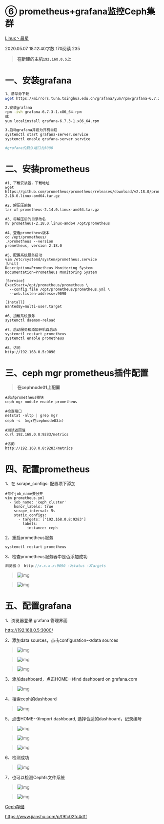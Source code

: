 # ⑥ prometheus+grafana监控Ceph集群

[Linux丶晨星](https://www.jianshu.com/u/4110dc13fdb2)

2020.05.07 18:12:40字数 170阅读 235

> **在新建的主机`192.168.0.5`上**

# 一、安装grafana

```bash
1、清华源下载
wget https://mirrors.tuna.tsinghua.edu.cn/grafana/yum/rpm/grafana-6.7.3-1.x86_64.rpm
 
2.安装grafana
rpm -ivh grafana-6.7.3-1.x86_64.rpm
或
yum localinstall grafana-6.7.3-1.x86_64.rpm

3.启动grafana并设为开机自启
systemctl start grafana-server.service 
systemctl enable grafana-server.service

#grafana的默认端口为3000
```

# 二、安装prometheus

```shell
#1、下载安装包，下载地址
wget https://github.com/prometheus/prometheus/releases/download/v2.18.0/prometheus-2.18.0.linux-amd64.tar.gz

#2、解压压缩包
tar xf prometheus-2.14.0.linux-amd64.tar.gz

#3、将解压后的目录改名
mv prometheus-2.18.0.linux-amd64 /opt/prometheus

#4、查看prometheus版本
cd /opt/prometheus/
./prometheus --version
prometheus, version 2.18.0

#5、配置系统服务启动
vim /etc/systemd/system/prometheus.service
[Unit]
Description=Prometheus Monitoring System
Documentation=Prometheus Monitoring System

[Service]
ExecStart=/opt/prometheus/prometheus \
  --config.file /opt/prometheus/prometheus.yml \
  --web.listen-address=:9090

[Install]
WantedBy=multi-user.target

#6、加载系统服务
systemctl daemon-reload

#7、启动服务和添加开机自启动
systemctl restart prometheus
systemctl enable prometheus

#8、访问
http://192.168.0.5:9090
```

# 三、ceph mgr prometheus插件配置

> **在cephnode01上配置**

```shell
#启动prometheus模块
ceph mgr module enable prometheus

#检查端口
netstat -nltp | grep mgr 
ceph -s （mgr在cephnode03上）

#测试返回值
curl 192.168.0.8:9283/metrics  

#访问
http://192.168.0.8:9283/metrics
```

# 四、配置prometheus

1、在 scrape_configs: 配置项下添加

```shell
#每个job_name要分开
vim prometheus.yml
  - job_name: 'ceph_cluster'
    honor_labels: true
    scrape_interval: 5s
    static_configs:
      - targets: ['192.168.0.8:9283']
        labels:
          instance: ceph
```

2、重启prometheus服务

```undefined
systemctl restart prometheus
```

3、检查prometheus服务器中是否添加成功

```cpp
浏览器-》 http://x.x.x.x:9090 -》status -》Targets
```

> ![img](https://upload-images.jianshu.io/upload_images/16952149-adb32d5b0f749cb6.png?imageMogr2/auto-orient/strip|imageView2/2/w/1200/format/webp)

> ![img](https://upload-images.jianshu.io/upload_images/16952149-e6adf942b772d25b.png?imageMogr2/auto-orient/strip|imageView2/2/w/1067/format/webp)

# 五、配置grafana

1、浏览器登录 grafana 管理界面

http://192.168.0.5:3000/

2、添加data sources，点击configuration--》data sources

> ![img](https://upload-images.jianshu.io/upload_images/16952149-2c45addfb6c02454.png?imageMogr2/auto-orient/strip|imageView2/2/w/1200/format/webp)

> ![img](https://upload-images.jianshu.io/upload_images/16952149-32a776f694a0774c.png?imageMogr2/auto-orient/strip|imageView2/2/w/1200/format/webp)

> ![img](https://upload-images.jianshu.io/upload_images/16952149-10d725b14077b415.png?imageMogr2/auto-orient/strip|imageView2/2/w/798/format/webp)

3、添加dashboard，点击HOME--》find dashboard on grafana.com

> ![img](https://upload-images.jianshu.io/upload_images/16952149-1f32ff84742f6090.png?imageMogr2/auto-orient/strip|imageView2/2/w/1200/format/webp)

4、搜索ceph的dashboard

> ![img](https://upload-images.jianshu.io/upload_images/16952149-529ca1c83e530afc.png?imageMogr2/auto-orient/strip|imageView2/2/w/1200/format/webp)

5、点击HOME--》Import dashboard, 选择合适的dashboard，记录编号

> ![img](https://upload-images.jianshu.io/upload_images/16952149-13f4aeaccd7707e2.png?imageMogr2/auto-orient/strip|imageView2/2/w/1200/format/webp)

> ![img](https://upload-images.jianshu.io/upload_images/16952149-0ef45b3459515975.png?imageMogr2/auto-orient/strip|imageView2/2/w/1196/format/webp)

> ![img](https://upload-images.jianshu.io/upload_images/16952149-a66df69c28c25dca.png?imageMogr2/auto-orient/strip|imageView2/2/w/1200/format/webp)

6、检测成功

> ![img](https://upload-images.jianshu.io/upload_images/16952149-631147a05c904b20.png?imageMogr2/auto-orient/strip|imageView2/2/w/1200/format/webp)

7、也可以检测Cephfs文件系统

> ![img](https://upload-images.jianshu.io/upload_images/16952149-553442c228b32712.png?imageMogr2/auto-orient/strip|imageView2/2/w/1200/format/webp)

> ![img](https://upload-images.jianshu.io/upload_images/16952149-369c0dc03156a566.png?imageMogr2/auto-orient/strip|imageView2/2/w/1200/format/webp)



[Ceph存储](https://www.jianshu.com/nb/45649297)



https://www.jianshu.com/p/f9fc02fc4d1f
